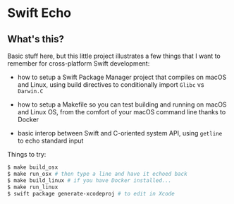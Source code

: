 # Swift Echo

## What's this?

Basic stuff here, but this little project illustrates a few things
that I want to remember for cross-platform Swift development:

- how to setup a Swift Package Manager project that compiles on macOS
  and Linux, using build directives to conditionally import `Glibc` vs
  `Darwin.C`

- how to setup a Makefile so you can test building and running on
  macOS and Linux OS, from the comfort of your macOS command line
  thanks to Docker

- basic interop between Swift and C-oriented system API, using
  `getline` to echo standard input

Things to try:

```sh
$ make build_osx
$ make run_osx # then type a line and have it echoed back
$ make build_linux # if you have Docker installed...
$ make run_linux
$ swift package generate-xcodeproj # to edit in Xcode
```


